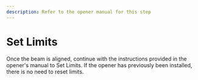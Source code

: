 ```yaml
---
description: Refer to the opener manual for this step
---
```


# Set Limits

Once the beam is aligned, continue with the instructions provided in the opener's manual to Set Limits. If the opener has previously been installed, there is no need to reset limits.
